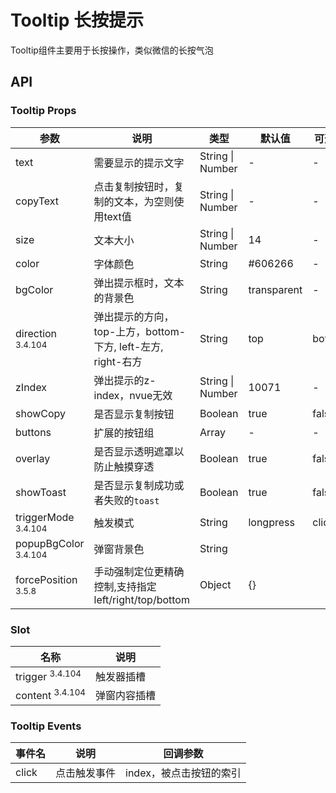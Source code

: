 # Tooltip 长按提示

Tooltip组件主要用于长按操作，类似微信的长按气泡

## API

### Tooltip Props

| 参数 | 说明 | 类型 | 默认值 | 可选值 |
| --- | --- | --- | --- | --- |
| text | 需要显示的提示文字 | String \| Number | - | - |
| copyText | 点击复制按钮时，复制的文本，为空则使用text值 | String \| Number | - | - |
| size | 文本大小 | String \| Number | 14 | - |
| color | 字体颜色 | String | #606266 | - |
| bgColor | 弹出提示框时，文本的背景色 | String | transparent | - |
| direction <sup class="version-badge">3.4.104</sup> | 弹出提示的方向，top-上方，bottom-下方, left-左方, right-右方 | String | top | bottom |
| zIndex | 弹出提示的z-index，nvue无效 | String \| Number | 10071 | - |
| showCopy | 是否显示复制按钮 | Boolean | true | false |
| buttons | 扩展的按钮组 | Array | - | - |
| overlay | 是否显示透明遮罩以防止触摸穿透 | Boolean | true | false |
| showToast | 是否显示复制成功或者失败的`toast` | Boolean | true | false |
| triggerMode <sup class="version-badge">3.4.104</sup> | 触发模式 | String | longpress | click |
| popupBgColor <sup class="version-badge">3.4.104</sup> | 弹窗背景色 | String |  |  |
| forcePosition <sup class="version-badge">3.5.8</sup> | 手动强制定位更精确控制,支持指定left/right/top/bottom | Object | {} |  |

### Slot

| 名称 | 说明 |
| --- | --- |
| trigger <sup class="version-badge">3.4.104</sup> | 触发器插槽 |
| content <sup class="version-badge">3.4.104</sup> | 弹窗内容插槽 |

### Tooltip Events

| 事件名 | 说明 | 回调参数 |
| --- | --- | --- |
| click | 点击触发事件 | index，被点击按钮的索引 |